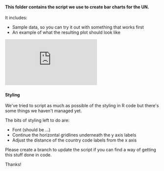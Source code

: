 #### This folder contains the script we use to create bar charts for the UN. 
It includes:
- Sample data, so you can try it out with something that works first
- An example of what the resulting plot should look like

![alt text](https://github.com/ellahollowood/test/blob/master/bar_charts/UN/plot.pdf)


#### Styling
We've tried to script as much as possible of the styling in R code but there's some things we haven't managed yet.

The bits of styling left to do are:
- Font (should be ...)
- Continue the horizontal gridlines underneath the y axis labels
- Adjust the distance of the country code labels from the x axis

Please create a branch to update the script if you can find a way of getting this stuff done in code.

Thanks!
